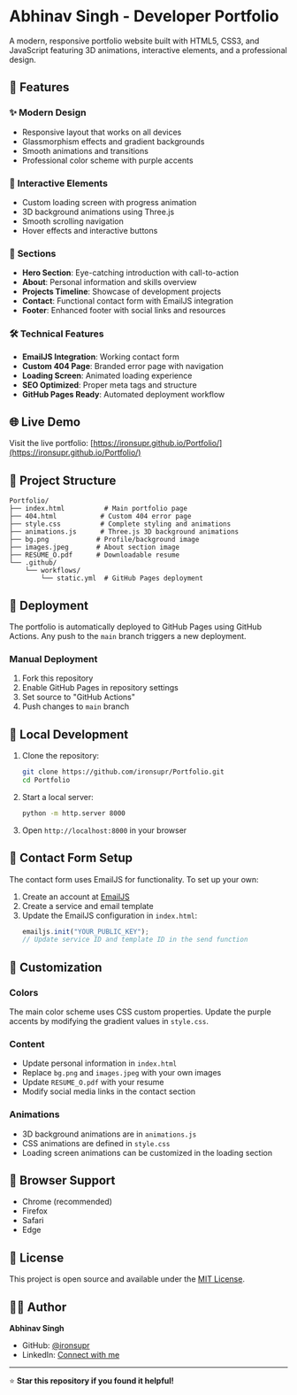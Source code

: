 # Abhinav Singh - Developer Portfolio

A modern, responsive portfolio website built with HTML5, CSS3, and JavaScript featuring 3D animations, interactive elements, and a professional design.

## 🚀 Features

### ✨ **Modern Design**
- Responsive layout that works on all devices
- Glassmorphism effects and gradient backgrounds
- Smooth animations and transitions
- Professional color scheme with purple accents

### 🎯 **Interactive Elements**
- Custom loading screen with progress animation
- 3D background animations using Three.js
- Smooth scrolling navigation
- Hover effects and interactive buttons

### 📱 **Sections**
- **Hero Section**: Eye-catching introduction with call-to-action
- **About**: Personal information and skills overview
- **Projects Timeline**: Showcase of development projects
- **Contact**: Functional contact form with EmailJS integration
- **Footer**: Enhanced footer with social links and resources

### 🛠️ **Technical Features**
- **EmailJS Integration**: Working contact form
- **Custom 404 Page**: Branded error page with navigation
- **Loading Screen**: Animated loading experience
- **SEO Optimized**: Proper meta tags and structure
- **GitHub Pages Ready**: Automated deployment workflow

## 🌐 Live Demo

Visit the live portfolio: [https://ironsupr.github.io/Portfolio/](https://ironsupr.github.io/Portfolio/)

## 📁 Project Structure

```
Portfolio/
├── index.html          # Main portfolio page
├── 404.html           # Custom 404 error page
├── style.css          # Complete styling and animations
├── animations.js      # Three.js 3D background animations
├── bg.png            # Profile/background image
├── images.jpeg       # About section image
├── RESUME_O.pdf      # Downloadable resume
└── .github/
    └── workflows/
        └── static.yml  # GitHub Pages deployment
```

## 🚀 Deployment

The portfolio is automatically deployed to GitHub Pages using GitHub Actions. Any push to the `main` branch triggers a new deployment.

### Manual Deployment
1. Fork this repository
2. Enable GitHub Pages in repository settings
3. Set source to "GitHub Actions"
4. Push changes to `main` branch

## 🔧 Local Development

1. Clone the repository:
   ```bash
   git clone https://github.com/ironsupr/Portfolio.git
   cd Portfolio
   ```

2. Start a local server:
   ```bash
   python -m http.server 8000
   ```

3. Open `http://localhost:8000` in your browser

## 📧 Contact Form Setup

The contact form uses EmailJS for functionality. To set up your own:

1. Create an account at [EmailJS](https://emailjs.com/)
2. Create a service and email template
3. Update the EmailJS configuration in `index.html`:
   ```javascript
   emailjs.init("YOUR_PUBLIC_KEY");
   // Update service ID and template ID in the send function
   ```

## 🎨 Customization

### Colors
The main color scheme uses CSS custom properties. Update the purple accents by modifying the gradient values in `style.css`.

### Content
- Update personal information in `index.html`
- Replace `bg.png` and `images.jpeg` with your own images
- Update `RESUME_O.pdf` with your resume
- Modify social media links in the contact section

### Animations
- 3D background animations are in `animations.js`
- CSS animations are defined in `style.css`
- Loading screen animations can be customized in the loading section

## 📱 Browser Support

- Chrome (recommended)
- Firefox
- Safari
- Edge

## 📄 License

This project is open source and available under the [MIT License](LICENSE).

## 👨‍💻 Author

**Abhinav Singh**
- GitHub: [@ironsupr](https://github.com/ironsupr)
- LinkedIn: [Connect with me](https://linkedin.com/in/your-profile)

---

⭐ **Star this repository if you found it helpful!**
